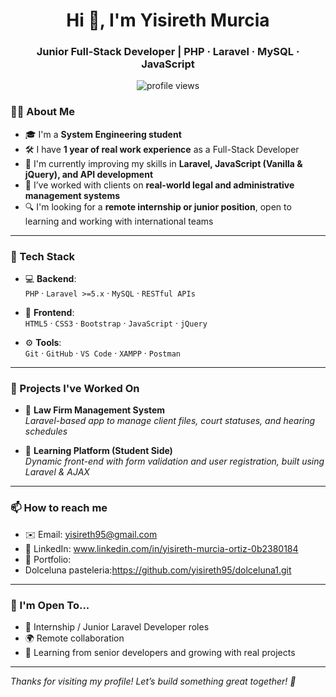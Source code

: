 
<h1 align="center">Hi 👋, I'm Yisireth Murcia </h1>
<h3 align="center">Junior Full-Stack Developer | PHP · Laravel · MySQL · JavaScript</h3>


<p align="center">
  <img src="https://komarev.com/ghpvc/?username=alejandro-dev&label=Profile%20views&color=0e75b6&style=flat" alt="profile views" />
</p>

### 👨‍💻 About Me

- 🎓 I'm a **System Engineering student**
- 🛠 I have **1 year of real work experience** as a Full-Stack Developer
- 🌱 I'm currently improving my skills in **Laravel, JavaScript (Vanilla & jQuery), and API development**
- 📌 I’ve worked with clients on **real-world legal and administrative management systems**
- 🔍 I'm looking for a **remote internship or junior position**, open to learning and working with international teams

---

### 🧰 Tech Stack

- 💻 **Backend**:  
  `PHP` · `Laravel >=5.x` · `MySQL` · `RESTful APIs`

- 🧩 **Frontend**:  
  `HTML5` · `CSS3` · `Bootstrap` · `JavaScript` · `jQuery`

- ⚙️ **Tools**:  
  `Git` · `GitHub` · `VS Code` · `XAMPP` · `Postman`

---

### 🚀 Projects I've Worked On

- 🧾 **Law Firm Management System**  
  *Laravel-based app to manage client files, court statuses, and hearing schedules*

- 🧠 **Learning Platform (Student Side)**  
  *Dynamic front-end with form validation and user registration, built using Laravel & AJAX*

---

### 📫 How to reach me

- ✉️ Email: yisireth95@gmail.com
- 💼 LinkedIn: www.linkedin.com/in/yisireth-murcia-ortiz-0b2380184
- 🔗 Portfolio:
- Dolceluna pasteleria:https://github.com/yisireth95/dolceluna1.git

---

### 🔎 I'm Open To...

- 💼 Internship / Junior Laravel Developer roles  
- 🌍 Remote collaboration  
- 🤝 Learning from senior developers and growing with real projects

---

*Thanks for visiting my profile! Let’s build something great together! 🚀*
